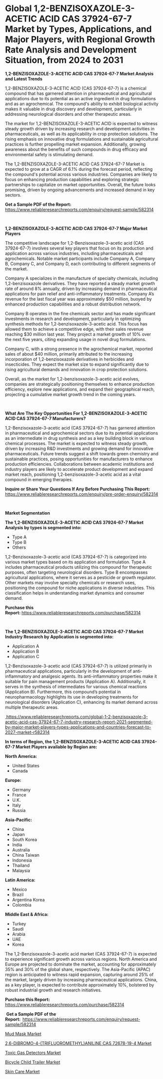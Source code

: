 <p><h1>Global 1,2-BENZISOXAZOLE-3-ACETIC ACID CAS 37924-67-7 Market by Types, Applications, and Major Players, with Regional Growth Rate Analysis and Development Situation, from 2024 to 2031</h1></p><p><strong>1,2-BENZISOXAZOLE-3-ACETIC ACID CAS 37924-67-7 Market Analysis and Latest Trends</strong></p>
<p><p>1,2-BENZISOXAZOLE-3-ACETIC ACID (CAS 37924-67-7) is a chemical compound that has garnered attention in pharmaceutical and agricultural applications due to its potential as an active ingredient in drug formulations and as an agrochemical. The compound's ability to exhibit biological activity makes it valuable in drug discovery and development, particularly in addressing neurological disorders and other therapeutic areas.</p><p>The market for 1,2-BENZISOXAZOLE-3-ACETIC ACID is expected to witness steady growth driven by increasing research and development activities in pharmaceuticals, as well as its applicability in crop protection solutions. The rising emphasis on innovative drug formulations and sustainable agricultural practices is further propelling market expansion. Additionally, growing awareness about the benefits of such compounds in drug efficacy and environmental safety is stimulating demand.</p><p>The 1,2-BENZISOXAZOLE-3-ACETIC ACID CAS 37924-67-7 Market is expected to grow at a CAGR of 6.1% during the forecast period, reflecting the compound's potential across various industries. Companies are likely to focus on enhancing production capabilities and exploring strategic partnerships to capitalize on market opportunities. Overall, the future looks promising, driven by ongoing advancements and increased demand in key sectors.</p></p>
<p><strong>Get a Sample PDF of the Report:&nbsp;</strong> <a href="https://www.reliableresearchreports.com/enquiry/request-sample/582314?utm_campaign=24&utm_medium=2&utm_source=Github&utm_content=ia&utm_term=27092024&utm_id=12-benzisoxazole-3-acetic-acid-cas-37924-67-7">https://www.reliableresearchreports.com/enquiry/request-sample/582314</a></p>
<p>&nbsp;</p>
<p><strong>1,2-BENZISOXAZOLE-3-ACETIC ACID CAS 37924-67-7 Major Market Players</strong></p>
<p><p>The competitive landscape for 1,2-Benzisoxazole-3-acetic acid (CAS 37924-67-7) involves several key players that focus on its production and application across various industries, including pharmaceuticals and agrochemicals. Notable market participants include Company A, Company B, Company C, and Company D, each contributing to different segments of the market.</p><p>Company A specializes in the manufacture of specialty chemicals, including 1,2-benzisoxazole derivatives. They have reported a steady market growth rate of around 8% annually, driven by increasing demand in pharmaceutical applications for pain relief and anti-inflammatory treatments. Company A’s revenue for the last fiscal year was approximately $50 million, buoyed by enhanced production capabilities and a robust distribution network.</p><p>Company B operates in the fine chemicals sector and has made significant investments in research and development, particularly in optimizing synthesis methods for 1,2-benzisoxazole-3-acetic acid. This focus has allowed them to achieve a competitive edge, with their sales revenue reaching $30 million last year. They project a market growth of 10% over the next five years, citing expanding usage in novel drug formulations.</p><p>Company C, with a strong presence in the agrochemical market, reported sales of about $40 million, primarily attributed to the increasing incorporation of 1,2-benzisoxazole derivatives in herbicides and insecticides. They expect the market size to expand significantly due to rising agricultural demands and innovation in crop protection solutions.</p><p>Overall, as the market for 1,2-benzisoxazole-3-acetic acid evolves, companies are strategically positioning themselves to enhance production efficiency, explore new applications, and expand their geographical reach, projecting a cumulative market growth trend in the coming years.</p></p>
<p>&nbsp;</p>
<p><strong>What Are The Key Opportunities For 1,2-BENZISOXAZOLE-3-ACETIC ACID CAS 37924-67-7 Manufacturers?</strong></p>
<p><p>1,2-Benzisoxazole-3-acetic acid (CAS 37924-67-7) has garnered attention in pharmaceutical and agrochemical sectors due to its potential applications as an intermediate in drug synthesis and as a key building block in various chemical processes. The market is expected to witness steady growth, driven by increasing R&D investments and growing demand for innovative pharmaceuticals. Future trends suggest a shift towards green chemistry and sustainable practices, posing opportunities for manufacturers to enhance production efficiencies. Collaborations between academic institutions and industry players are likely to accelerate product development and expand market reach, positioning 1,2-benzisoxazole-3-acetic acid as a vital compound in emerging therapies.</p></p>
<p><strong>Inquire or Share Your Questions If Any Before Purchasing This Report:</strong> <a href="https://www.reliableresearchreports.com/enquiry/pre-order-enquiry/582314?utm_campaign=24&utm_medium=2&utm_source=Github&utm_content=ia&utm_term=27092024&utm_id=12-benzisoxazole-3-acetic-acid-cas-37924-67-7">https://www.reliableresearchreports.com/enquiry/pre-order-enquiry/582314</a></p>
<p>&nbsp;</p>
<p><strong>Market Segmentation</strong></p>
<p><strong>The 1,2-BENZISOXAZOLE-3-ACETIC ACID CAS 37924-67-7 Market Analysis by types is segmented into:</strong></p>
<p><ul><li>Type A</li><li>Type B</li><li>Others</li></ul></p>
<p><p>1,2-Benzisoxazole-3-acetic acid (CAS 37924-67-7) is categorized into various market types based on its application and formulation. Type A includes pharmaceutical products utilizing this compound for therapeutic purposes, often targeting neurological disorders. Type B encompasses agricultural applications, where it serves as a pesticide or growth regulator. Other markets may involve specialty chemicals or research uses, positioning the compound for niche applications in diverse industries. This classification helps in understanding market dynamics and consumer demand.</p></p>
<p><strong>Purchase this Report:&nbsp;</strong><a href="https://www.reliableresearchreports.com/purchase/582314?utm_campaign=24&utm_medium=2&utm_source=Github&utm_content=ia&utm_term=27092024&utm_id=12-benzisoxazole-3-acetic-acid-cas-37924-67-7">https://www.reliableresearchreports.com/purchase/582314</a></p>
<p>&nbsp;</p>
<p><strong>The 1,2-BENZISOXAZOLE-3-ACETIC ACID CAS 37924-67-7 Market Industry Research by Application is segmented into:</strong></p>
<p><ul><li>Application A</li><li>Application B</li><li>Application C</li></ul></p>
<p><p>1,2-Benzisoxazole-3-acetic acid (CAS 37924-67-7) is utilized primarily in pharmaceutical applications, particularly in the development of anti-inflammatory and analgesic agents. Its anti-inflammatory properties make it suitable for pain management products (Application A). Additionally, it serves in the synthesis of intermediates for various chemical reactions (Application B). Furthermore, this compound’s potential in neuropharmacology highlights its use in developing treatments for neurological disorders (Application C), enhancing its market demand across multiple therapeutic areas.</p></p>
<p><a href="https://www.reliableresearchreports.com/global-1-2-benzisoxazole-3-acetic-acid-cas-37924-67-7-industry-research-report-2021-segmented-by-major-market-players-types-applications-and-countries-forecast-to-2027-market-r582314?utm_campaign=24&utm_medium=2&utm_source=Github&utm_content=ia&utm_term=27092024&utm_id=12-benzisoxazole-3-acetic-acid-cas-37924-67-7">&nbsp;https://www.reliableresearchreports.com/global-1-2-benzisoxazole-3-acetic-acid-cas-37924-67-7-industry-research-report-2021-segmented-by-major-market-players-types-applications-and-countries-forecast-to-2027-market-r582314</a></p>
<p><strong>In terms of Region, the 1,2-BENZISOXAZOLE-3-ACETIC ACID CAS 37924-67-7 Market Players available by Region are:</strong></p>
<p>
    <p> <strong> North America: </strong>
        <ul>
            <li>United States</li>
            <li>Canada</li>
        </ul>
        </p> 
    <p> <strong> Europe: </strong>
        <ul>
            <li>Germany</li>
            <li>France</li>
            <li>U.K.</li>
            <li>Italy</li>
            <li>Russia</li>
        </ul>
        </p> 
    <p> <strong> Asia-Pacific: </strong>
        <ul>
            <li>China</li>
            <li>Japan</li>
            <li>South Korea</li>
            <li>India</li>
            <li>Australia</li>
            <li>China Taiwan</li>
            <li>Indonesia</li>
            <li>Thailand</li>
            <li>Malaysia</li>
        </ul>
        </p> 
    <p> <strong> Latin America: </strong>
        <ul>
            <li>Mexico</li>
            <li>Brazil</li>
            <li>Argentina Korea</li>
            <li>Colombia</li>
        </ul>
        </p> 
    <p> <strong> Middle East & Africa: </strong>
        <ul>
            <li>Turkey</li>
            <li>Saudi</li>
            <li>Arabia</li>
            <li>UAE</li>
            <li>Korea</li>
        </ul>
    </p>
    </p>
<p><p>The 1,2-Benzisoxazole-3-acetic acid market (CAS 37924-67-7) is expected to experience significant growth across various regions. North America and Europe are projected to dominate the market, accounting for approximately 35% and 30% of the global share, respectively. The Asia-Pacific (APAC) region is anticipated to witness rapid expansion, capturing around 25% of the market, largely driven by increasing pharmaceutical applications. China, as a key player, is expected to contribute approximately 10%, bolstered by robust industrial growth and research initiatives.</p></p>
<p><strong>Purchase this Report: </strong><a href="https://www.reliableresearchreports.com/purchase/582314?utm_campaign=24&utm_medium=2&utm_source=Github&utm_content=ia&utm_term=27092024&utm_id=12-benzisoxazole-3-acetic-acid-cas-37924-67-7">https://www.reliableresearchreports.com/purchase/582314</a></p>
<p>&nbsp;<strong>Get a Sample PDF of the Report:&nbsp;&nbsp;</strong><a href="https://www.reliableresearchreports.com/enquiry/request-sample/582314?utm_campaign=24&utm_medium=2&utm_source=Github&utm_content=ia&utm_term=27092024&utm_id=12-benzisoxazole-3-acetic-acid-cas-37924-67-7">https://www.reliableresearchreports.com/enquiry/request-sample/582314</a></p>
<p><strong></strong></p>
<p><p><a href="https://issuu.com/reportprime-2/docs/mud-mask-market-size-2030.pptx_26225efeacbfac?utm_campaign=24&utm_medium=2&utm_source=Github&utm_content=ia&utm_term=27092024&utm_id=12-benzisoxazole-3-acetic-acid-cas-37924-67-7">Mud Mask Market</a></p><p><a href="https://github.com/SanjidaMahmud81/Market-Research-Report-List-1/blob/main/26-dibromo-4-trifluoromethylaniline-cas-72678-19-4-market.md?utm_campaign=24&utm_medium=2&utm_source=Github&utm_content=ia&utm_term=27092024&utm_id=12-benzisoxazole-3-acetic-acid-cas-37924-67-7">2,6-DIBROMO-4-(TRIFLUOROMETHYL)ANILINE CAS 72678-19-4 Market</a></p><p><a href="https://github.com/MarlinNader2023/Market-Research-Report-List-1/blob/main/toxic-gas-detectors-market.md?utm_campaign=24&utm_medium=2&utm_source=Github&utm_content=ia&utm_term=27092024&utm_id=12-benzisoxazole-3-acetic-acid-cas-37924-67-7">Toxic Gas Detectors Market</a></p><p><a href="https://issuu.com/reportprime-2/docs/bicycle-child-trailer-market-size-2_f99965730142cc?utm_campaign=24&utm_medium=2&utm_source=Github&utm_content=ia&utm_term=27092024&utm_id=12-benzisoxazole-3-acetic-acid-cas-37924-67-7">Bicycle Child Trailer Market</a></p><p><a href="https://www.linkedin.com/pulse/skin-care-market-global-insights-regional-analysis-2024-rxmtf?utm_campaign=24&utm_medium=2&utm_source=Github&utm_content=ia&utm_term=27092024&utm_id=12-benzisoxazole-3-acetic-acid-cas-37924-67-7">Skin Care Market</a></p></p>